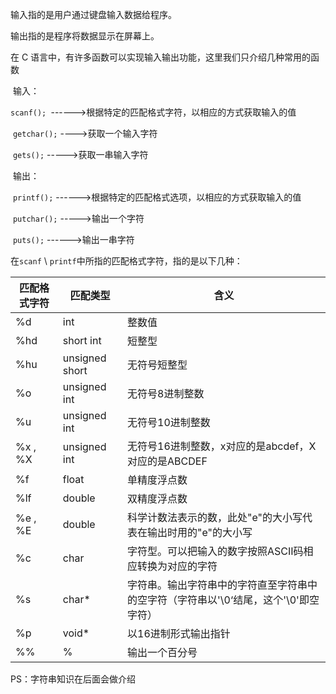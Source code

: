 输入指的是用户通过键盘输入数据给程序。

输出指的是程序将数据显示在屏幕上。



在 C 语言中，有许多函数可以实现输入输出功能，这里我们只介绍几种常用的函数

​	输入：

​		`scanf(); `------>根据特定的匹配格式字符，以相应的方式获取输入的值

​		`getchar();` ---->获取一个输入字符

​		`gets();` ----->获取一串输入字符

​	输出：

​		`printf();` ------>根据特定的匹配格式选项，以相应的方式获取输入的值

​		`putchar();` ----->输出一个字符

​		`puts();` ------>输出一串字符


在`scanf` \ `printf`中所指的匹配格式字符，指的是以下几种：



| 匹配格式字符 | 匹配类型       | 含义                                                         |
| ------------ | -------------- | ------------------------------------------------------------ |
| %d           | int            | 整数值                                                       |
| %hd          | short int      | 短整型                                                       |
| %hu          | unsigned short | 无符号短整型                                                 |
| %o           | unsigned int   | 无符号8进制整数                                              |
| %u           | unsigned int   | 无符号10进制整数                                             |
| %x , %X      | unsigned int   | 无符号16进制整数，x对应的是abcdef，X对应的是ABCDEF           |
| %f           | float          | 单精度浮点数                                                 |
| %lf          | double         | 双精度浮点数                                                 |
| %e , %E      | double         | 科学计数法表示的数，此处"e"的大小写代表在输出时用的"e"的大小写 |
| %c           | char           | 字符型。可以把输入的数字按照ASCII码相应转换为对应的字符      |
| %s           | char*          | 字符串。输出字符串中的字符直至字符串中的空字符（字符串以'\0‘结尾，这个'\0'即空字符） |
| %p           | void*          | 以16进制形式输出指针                                         |
| %%           | %              | 输出一个百分号                                               |



PS：字符串知识在后面会做介绍